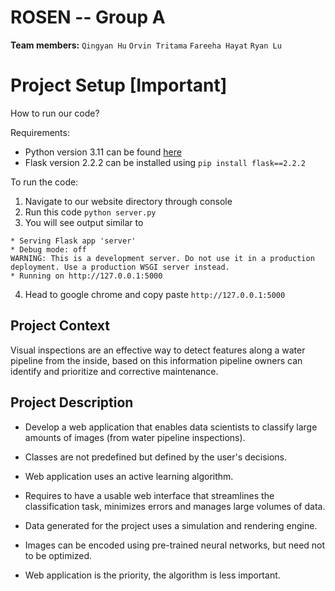 # ROSEN -- Group A

**Team members:** `Qingyan Hu`  `Orvin Tritama`  `Fareeha Hayat`  `Ryan Lu`

# Project Setup [Important]
How to run our code?

Requirements: 
- Python version 3.11 can be found [here](https://www.python.org/downloads/release/python-3110/)
- Flask version 2.2.2 can be installed using `pip install flask==2.2.2`

To run the code:
1) Navigate to our website directory through console
2) Run this code `python server.py`
3) You will see output similar to 
``` 
* Serving Flask app 'server'
* Debug mode: off
WARNING: This is a development server. Do not use it in a production deployment. Use a production WSGI server instead.
* Running on http://127.0.0.1:5000
```
4) Head to google chrome and copy paste `http://127.0.0.1:5000`

## Project Context

Visual inspections are an effective way to detect features along a water pipeline from the inside, based on this information pipeline owners can identify and prioritize and corrective maintenance.


## Project Description

- Develop a web application that enables data scientists to classify large amounts of images (from water pipeline inspections). 

- Classes are not predefined but defined by the user's decisions. 

- Web application uses an active learning algorithm. 

- Requires to have a usable web interface that streamlines the classification task, minimizes errors and manages large volumes of data. 

- Data generated for the project uses a simulation and rendering engine.

- Images can be encoded using pre-trained neural networks, but need not to be optimized.

- Web application is the priority, the algorithm is less important.
